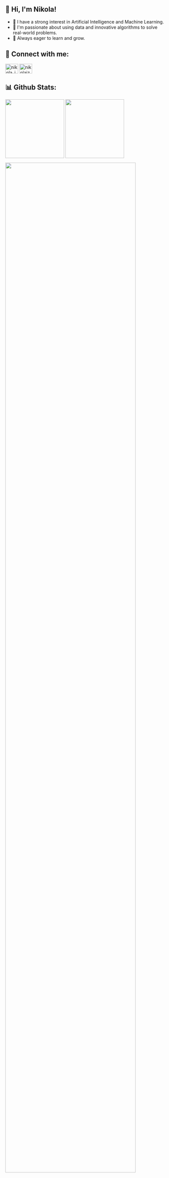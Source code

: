 ## 👋 Hi, I'm Nikola!
- 🤖 I have a strong interest in Artificial Intelligence and Machine Learning.
- 🚀 I'm passionate about using data and innovative algorithms to solve real-world problems.
- 🌱 Always eager to learn and grow.

## 🤝 Connect with me:
<p align="left">
<a href="https://instagram.com/nikola_izzan" target="blank"><img align="center" src="https://raw.githubusercontent.com/rahuldkjain/github-profile-readme-generator/master/src/images/icons/Social/instagram.svg" alt="nikola_izzan" height="30" width="40" /></a>
<a href="https://linkedin.com/in/nikolaizzan" target="blank"><img align="center" src="https://raw.githubusercontent.com/rahuldkjain/github-profile-readme-generator/master/src/images/icons/Social/linked-in-alt.svg" alt="nikolaizzan" height="30" width="40" /></a>
</p>

## 📊 Github Stats:
  <a href="https://github.com/nikolaizz"><img align="center" img height="184em" src="https://github-readme-stats.vercel.app/api?username=nikolaizz&theme=algolia&show_icons=true&hide_border=true&count_private=true"></a>
  <a href="https://github.com/nikolaizz"><img align="center" img height="184em" src="https://nirzak-streak-stats.vercel.app?user=nikolaizz&theme=algolia&hide_border=true"></a>

  <img align="center" width="90%" src="https://images4.alphacoders.com/138/1380052.png"/>
